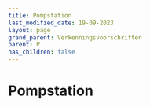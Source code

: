 ```yaml
---
title: Pompstation
last_modified_date: 19-09-2023
layout: page
grand_parent: Verkenningsvoorschriften
parent: P
has_children: false
---
```


Pompstation
===========

